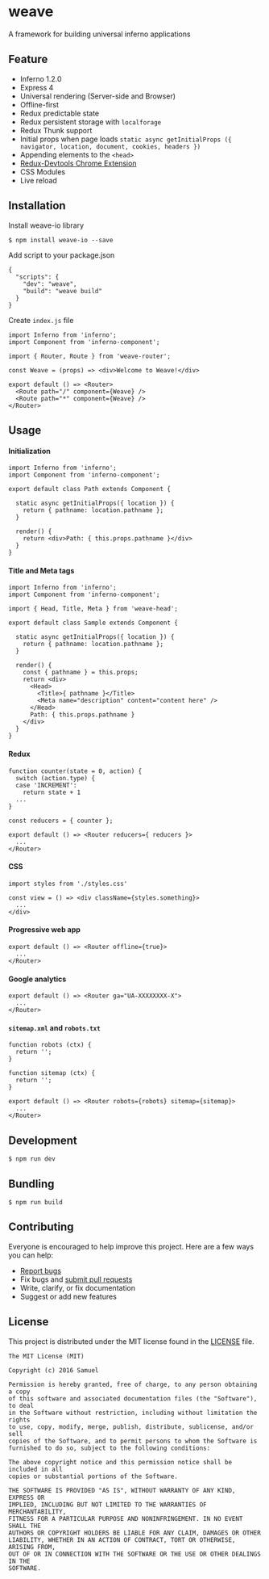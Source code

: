 # weave
A framework for building universal inferno applications

## Feature

* Inferno 1.2.0
* Express 4
* Universal rendering (Server-side and Browser)
* Offline-first
* Redux predictable state
* Redux persistent storage with `localforage`
* Redux Thunk support
* Initial props when page loads `static async getInitialProps ({ navigator, location, document, cookies, headers })`
* Appending elements to the `<head>`
* [Redux-Devtools Chrome Extension](https://github.com/zalmoxisus/redux-devtools-extension)
* CSS Modules
* Live reload

## Installation

Install weave-io library
```
$ npm install weave-io --save
```

Add script to your package.json
```
{
  "scripts": {
    "dev": "weave",
    "build": "weave build"
  }
}
```

Create `index.js` file

```
import Inferno from 'inferno';
import Component from 'inferno-component';

import { Router, Route } from 'weave-router';

const Weave = (props) => <div>Welcome to Weave!</div>

export default () => <Router>
  <Route path="/" component={Weave} />
  <Route path="*" component={Weave} />
</Router>
```
## Usage

#### Initialization
```
import Inferno from 'inferno';
import Component from 'inferno-component';

export default class Path extends Component {

  static async getInitialProps({ location }) {
    return { pathname: location.pathname };
  }

  render() {
    return <div>Path: { this.props.pathname }</div>
  }
}
```

#### Title and Meta tags
```
import Inferno from 'inferno';
import Component from 'inferno-component';

import { Head, Title, Meta } from 'weave-head';

export default class Sample extends Component {

  static async getInitialProps({ location }) {
    return { pathname: location.pathname };
  }

  render() {
    const { pathname } = this.props;
    return <div>
      <Head>
        <Title>{ pathname }</Title>
        <Meta name="description" content="content here" />
      </Head>
      Path: { this.props.pathname }
    </div>
  }
}
```

#### Redux
```
function counter(state = 0, action) {
  switch (action.type) {
  case 'INCREMENT':
    return state + 1
  ...
}

const reducers = { counter };

export default () => <Router reducers={ reducers }>
  ...
</Router>
```

#### CSS

```
import styles from './styles.css'

const view = () => <div className={styles.something}>
  ...
</div>
```

#### Progressive web app

```
export default () => <Router offline={true}>
  ...
</Router>
```

#### Google analytics

```
export default () => <Router ga="UA-XXXXXXXX-X">
  ...
</Router>
```

#### `sitemap.xml` and `robots.txt`

```
function robots (ctx) {
  return '';
}

function sitemap (ctx) {
  return '';
}

export default () => <Router robots={robots} sitemap={sitemap}>
  ...
</Router>
```

## Development
```
$ npm run dev
```

## Bundling
```
$ npm run build
```

## Contributing

Everyone is encouraged to help improve this project. Here are a few ways you can help:

- [Report bugs](https://github.com/samuelngs/weave/issues)
- Fix bugs and [submit pull requests](https://github.com/samuelngs/weave/pulls)
- Write, clarify, or fix documentation
- Suggest or add new features

## License

This project is distributed under the MIT license found in the [LICENSE](./LICENSE) file.

```
The MIT License (MIT)

Copyright (c) 2016 Samuel

Permission is hereby granted, free of charge, to any person obtaining a copy
of this software and associated documentation files (the "Software"), to deal
in the Software without restriction, including without limitation the rights
to use, copy, modify, merge, publish, distribute, sublicense, and/or sell
copies of the Software, and to permit persons to whom the Software is
furnished to do so, subject to the following conditions:

The above copyright notice and this permission notice shall be included in all
copies or substantial portions of the Software.

THE SOFTWARE IS PROVIDED "AS IS", WITHOUT WARRANTY OF ANY KIND, EXPRESS OR
IMPLIED, INCLUDING BUT NOT LIMITED TO THE WARRANTIES OF MERCHANTABILITY,
FITNESS FOR A PARTICULAR PURPOSE AND NONINFRINGEMENT. IN NO EVENT SHALL THE
AUTHORS OR COPYRIGHT HOLDERS BE LIABLE FOR ANY CLAIM, DAMAGES OR OTHER
LIABILITY, WHETHER IN AN ACTION OF CONTRACT, TORT OR OTHERWISE, ARISING FROM,
OUT OF OR IN CONNECTION WITH THE SOFTWARE OR THE USE OR OTHER DEALINGS IN THE
SOFTWARE.
```

